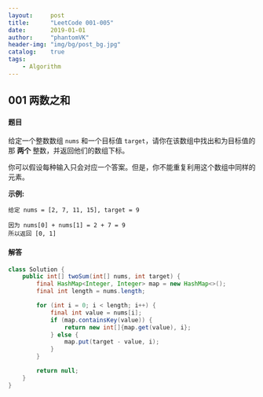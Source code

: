```yaml
---
layout:     post
title:      "LeetCode 001-005"
date:       2019-01-01
author:     "phantomVK"
header-img: "img/bg/post_bg.jpg"
catalog:    true
tags:
    - Algorithm
---
```


## 001 两数之和

#### 题目

给定一个整数数组 `nums` 和一个目标值 `target`，请你在该数组中找出和为目标值的那 **两个** 整数，并返回他们的数组下标。

你可以假设每种输入只会对应一个答案。但是，你不能重复利用这个数组中同样的元素。

**示例:**

```
给定 nums = [2, 7, 11, 15], target = 9

因为 nums[0] + nums[1] = 2 + 7 = 9
所以返回 [0, 1]
```

#### 解答

```java
class Solution {    
    public int[] twoSum(int[] nums, int target) {
        final HashMap<Integer, Integer> map = new HashMap<>();
        final int length = nums.length;

        for (int i = 0; i < length; i++) {
            final int value = nums[i];
            if (map.containsKey(value)) {
                return new int[]{map.get(value), i};
            } else {
                map.put(target - value, i);
            }
        }

        return null;
    }
}
```
